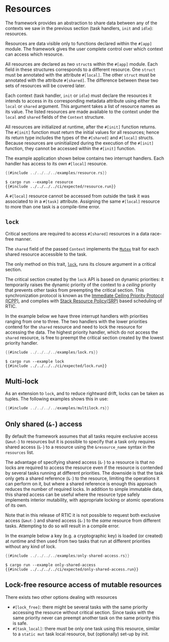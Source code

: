 # Resources

The framework provides an abstraction to share data between any of the contexts
we saw in the previous section (task handlers, `init` and `idle`): resources.

Resources are data visible only to functions declared within the `#[app]`
module. The framework gives the user complete control over which context
can access which resource.

All resources are declared as *two* `struct`s within the `#[app]` module.
Each field in these structures corresponds to a different resource.
One `struct` must be annotated with the attribute `#[local]`.
The other `struct` must be annotated with the attribute `#[shared]`.
The difference between these two sets of resources will be covered later.

Each context (task handler, `init` or `idle`) must declare the resources it
intends to access in its corresponding metadata attribute using either the
`local` or `shared` argument. This argument takes a list of resource names as
its value. The listed resources are made available to the context under the
`local` and `shared` fields of the `Context` structure.

All resources are initialized at runtime, after the `#[init]` function returns.
The `#[init]` function must return the initial values for all resources; hence its return type includes the types of the `#[shared]` and `#[local]` structs.
Because resources are uninitialized during the execution of the `#[init]` function, they cannot be accessed within the `#[init]` function.

The example application shown below contains two interrupt handlers.
Each handler has access to its own `#[local]` resource.

``` rust
{{#include ../../../../examples/resource.rs}}
```

``` console
$ cargo run --example resource
{{#include ../../../../ci/expected/resource.run}}
```

A `#[local]` resource cannot be accessed from outside the task it was associated to in a `#[task]` attribute.
Assigning the same `#[local]` resource to more than one task is a compile-time error.

## `lock`

Critical sections are required to access `#[shared]` resources in a data race-free manner.

The `shared` field of the passed `Context` implements the [`Mutex`] trait for each shared resource accessible to the task.

The only method on this trait, [`lock`], runs its closure argument in a critical section.

[`Mutex`]: ../../../api/rtic/trait.Mutex.html
[`lock`]: ../../../api/rtic/trait.Mutex.html#method.lock

The critical section created by the `lock` API is based on dynamic priorities: it temporarily raises the dynamic priority of the context to a *ceiling* priority that prevents other tasks from preempting the critical section. This synchronization protocol is known as the [Immediate Ceiling Priority Protocol
(ICPP)][icpp], and complies with [Stack Resource Policy(SRP)][srp] based scheduling of RTIC.

[icpp]: https://en.wikipedia.org/wiki/Priority_ceiling_protocol
[srp]: https://en.wikipedia.org/wiki/Stack_Resource_Policy

In the example below we have three interrupt handlers with priorities ranging from one to three. The two handlers with the lower priorities contend for the `shared` resource and need to lock the resource for accessing the data. The highest priority handler, which do not access the `shared` resource, is free to preempt the critical section created by the
lowest priority handler.

``` rust
{{#include ../../../../examples/lock.rs}}
```

``` console
$ cargo run --example lock
{{#include ../../../../ci/expected/lock.run}}
```

## Multi-lock

As an extension to `lock`, and to reduce rightward drift, locks can be taken as tuples. The following examples shows this in use:

``` rust
{{#include ../../../../examples/multilock.rs}}
```

## Only shared (`&-`) access

By default the framework assumes that all tasks require exclusive access (`&mut-`) to resources but it is possible to specify that a task only requires shared access (`&-`) to a resource using the `&resource_name` syntax in the `resources` list.

The advantage of specifying shared access (`&-`) to a resource is that no locks are required to access the resource even if the resource is contended by several tasks running at different priorities. The downside is that the task only gets a shared reference (`&-`) to the resource, limiting the operations it can perform on it, but where a shared reference is enough this approach reduces the number of required locks. In addition to simple immutable data, this shared access can be useful where the resource type safely implements interior mutability, with
appropriate locking or atomic operations of its own.

Note that in this release of RTIC it is not possible to request both exclusive access (`&mut-`) and shared access (`&-`) to the *same* resource from different tasks. Attempting to do so will result in a compile error.

In the example below a key (e.g. a cryptographic key) is loaded (or created) at runtime and then used from two tasks that run at different priorities without any kind of lock.

``` rust
{{#include ../../../../examples/only-shared-access.rs}}
```

``` console
$ cargo run --example only-shared-access
{{#include ../../../../ci/expected/only-shared-access.run}}
```

## Lock-free resource access of mutable resources

There exists two other options dealing with resources

* `#[lock_free]`: there might be several tasks with the same priority
  accessing the resource without critical section. Since tasks with the
  same priority never can preempt another task on the same priority
  this is safe.
* `#[task_local]`: there must be only one task using this resource,
  similar to a `static mut` task local resource, but (optionally) set-up by init.

